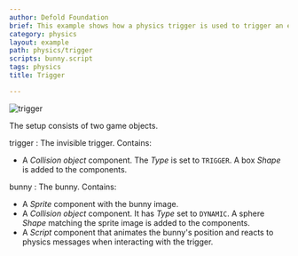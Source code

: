 ```yaml
---
author: Defold Foundation
brief: This example shows how a physics trigger is used to trigger an event. In this case the bunny sprite is disabled and enabled.
category: physics
layout: example
path: physics/trigger
scripts: bunny.script
tags: physics
title: Trigger

---
```


![trigger](trigger.png)

The setup consists of two game objects.

trigger
: The invisible trigger. Contains:
  - A *Collision object* component. The *Type* is set to `TRIGGER`. A box *Shape* is added to the components.

bunny
: The bunny. Contains:
  - A *Sprite* component with the bunny image.
  - A *Collision object* component. It has *Type* set to `DYNAMIC`. A sphere *Shape* matching the sprite image is added to the components.
  - A *Script* component that animates the bunny's position and reacts to physics messages when interacting with the trigger.